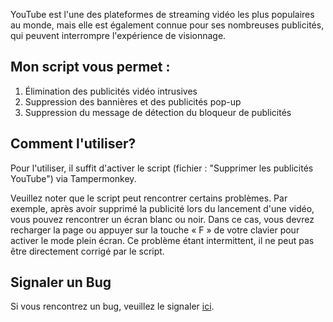 YouTube est l'une des plateformes de streaming vidéo les plus populaires au monde,
mais elle est également connue pour ses nombreuses publicités,
qui peuvent interrompre l'expérience de visionnage.

## Mon script vous permet :

1. Élimination des publicités vidéo intrusives
2. Suppression des bannières et des publicités pop-up
3. Suppression du message de détection du bloqueur de publicités

## Comment l'utiliser?

Pour l'utiliser, il suffit d'activer le script (fichier : "Supprimer les publicités YouTube") via Tampermonkey.

Veuillez noter que le script peut rencontrer certains problèmes.
Par exemple, après avoir supprimé la publicité lors du lancement d'une vidéo,
vous pouvez rencontrer un écran blanc ou noir. Dans ce cas,
vous devrez recharger la page ou appuyer sur la touche « F » de votre clavier pour activer le mode plein écran.
Ce problème étant intermittent, il ne peut pas être directement corrigé par le script.

## Signaler un Bug

Si vous rencontrez un bug, veuillez le signaler [ici](https://github.com/NOXLVE/Remove-ads-YouTube/issues/new?assignees=&labels=bug&template=bug_report.md&title=%5BBUG%5D).
